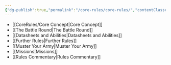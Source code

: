 ```yaml
---
{"dg-publish":true,"permalink":"/core-rules/core-rules/","contentClasses":"menu","created":"2023-12-11T09:38:16.053+07:00","updated":"2023-12-11T11:01:28.846+07:00"}
---
```



- [[CoreRules/Core Concept\|Core Concept]]
- [[The Battle Round\|The Battle Round]]
- [[Datasheets and Abilities\|Datasheets and Abilities]]
- [[Further Rules\|Further Rules]]
- [[Muster Your Army\|Muster Your Army]]
- [[Missions\|Missions]]
- [[Rules Commentary\|Rules Commentary]]